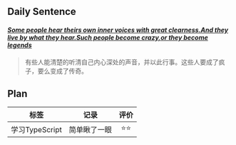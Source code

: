 ## **Daily Sentence**
#### <u>*Some people hear theirs own inner voices with great clearness.And they live by what they hear.Such people become crazy,or they become legends*</u>
> 有些人能清楚的听清自己内心深处的声音，并以此行事。这些人要成了疯子，要么变成了传奇。

## **Plan**
|      标签      | 记录  | 评价  |
| :------------: | :---: | :---: |
| 学习TypeScript |   简单瞅了一眼    |  ⭐⭐   |


